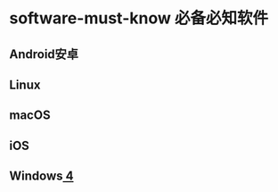 # software-must-know 必备必知软件

## Android安卓

## Linux

## macOS

##  iOS

##  Windows[ 4 ]

[4]:https://github.com/suliveevil/software-must-know/blob/master/Windows.md











